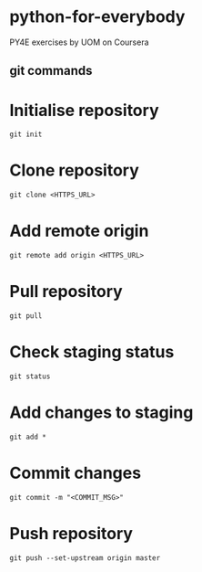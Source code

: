 # python-for-everybody
PY4E exercises by UOM on Coursera

## git commands
# Initialise repository
```
git init
```

# Clone repository
```
git clone <HTTPS_URL>
```

# Add remote origin
```
git remote add origin <HTTPS_URL>
```

# Pull repository
```
git pull
```

# Check staging status
```
git status
```

# Add changes to staging
```
git add *
```

# Commit changes
```
git commit -m "<COMMIT_MSG>"
```

# Push repository
```
git push --set-upstream origin master
```
